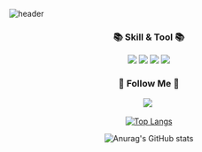![header](https://capsule-render.vercel.app/api?type=Waving&color=auto&height=300&section=header&text=Hi!%20there&fontSize=90)


 <h3 align="center">📚 Skill & Tool 📚</h3>
 <p align="center">
 
 <div align="center">
  <img src="https://img.shields.io/badge/Swift-F05138?style=flat&logo=Swift&logoColor=white">
  <img src="https://img.shields.io/badge/SwiftUI-F05138?style=flat&logo=Swift&logoColor=white">
  <img src="https://img.shields.io/badge/Combine-0099E5?style=flat&logo=Swift&logoColor=white">
  <img src="https://img.shields.io/badge/XCode-147EFB?style=flat&logo=XCode&logoColor=white">
	<br>

</div>

</p>


<h3 align="center">🍎 Follow Me 🍎</h3>
<p align="center">
  <a href="https://artistic-tortellini-9ca.notion.site/bc6f8beef05a49f29d6f6bac36223286"><img src="https://img.shields.io/badge/Notion-003791?style=for-the-badge&logo=Notion&logoColor=white"></a>&nbsp
</p>

 <div align="center">

[![Top Langs](https://github-readme-stats.vercel.app/api/top-langs/?username=fito-daehyeon&layout=compact)](https://github.com/fito-daehyeon/github-readme-stats)

![Anurag's GitHub stats](https://github-readme-stats.vercel.app/api?username=fito-daehyeon&show_icons=true&theme=radical)

</div>
